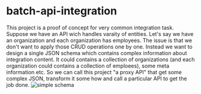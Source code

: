 # batch-api-integration
This project is a proof of concept for very common integration task. Suppose we have an API wich handles varaity of entities. Let's say we have an organization and each organization has  employees. The issue is that we don't want to apply those CRUD operations one by one. Instead we want to design a single JSON schema which contains complex information about integration content. It could contains a collection of organizations (and each organization could contains a collection of emploees), some meta information etc. So we can call this project "a proxy API" that get some complex JSON, transform it some how and call a particular API to get the job done.
![simple schema](https://github.com/mralexsh/batch-api-integration/blob/main/batch-api-integration.png?raw=true)